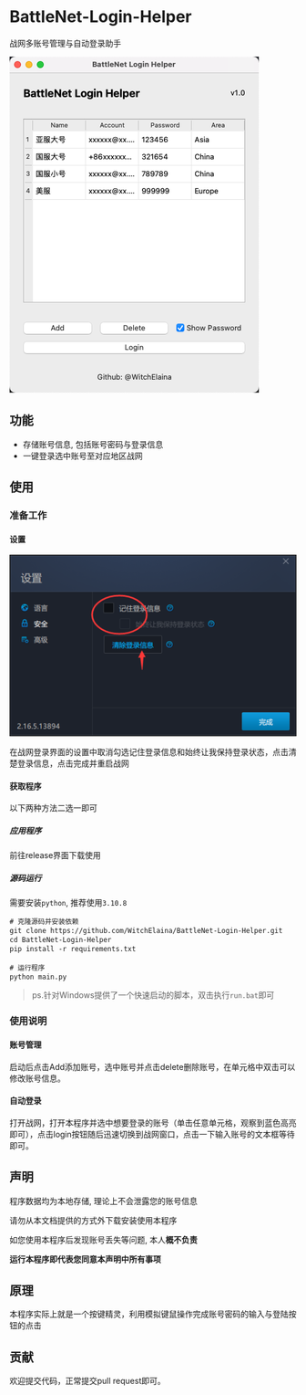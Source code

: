 # BattleNet-Login-Helper

战网多账号管理与自动登录助手

![](./imgs/prev.png)

## 功能

- 存储账号信息, 包括账号密码与登录信息
- 一键登录选中账号至对应地区战网

## 使用

### 准备工作

#### 设置

![](./imgs/set.png)

在战网登录界面的设置中取消勾选记住登录信息和始终让我保持登录状态，点击清楚登录信息，点击完成并重启战网

#### 获取程序

以下两种方法二选一即可

##### 应用程序

前往release界面下载使用

##### 源码运行

需要安装`python`, 推荐使用`3.10.8`

```shell
# 克隆源码并安装依赖
git clone https://github.com/WitchElaina/BattleNet-Login-Helper.git
cd BattleNet-Login-Helper
pip install -r requirements.txt

# 运行程序
python main.py
```

> ps.针对Windows提供了一个快速启动的脚本，双击执行`run.bat`即可

### 使用说明

#### 账号管理

启动后点击Add添加账号，选中账号并点击delete删除账号，在单元格中双击可以修改账号信息。

#### 自动登录

打开战网，打开本程序并选中想要登录的账号（单击任意单元格，观察到蓝色高亮即可），点击login按钮随后迅速切换到战网窗口，点击一下输入账号的文本框等待即可。


## 声明

程序数据均为本地存储, 理论上不会泄露您的账号信息

请勿从本文档提供的方式外下载安装使用本程序

如您使用本程序后发现账号丢失等问题, 本人**概不负责**

**运行本程序即代表您同意本声明中所有事项**


## 原理

本程序实际上就是一个按键精灵，利用模拟键鼠操作完成账号密码的输入与登陆按钮的点击


## 贡献

欢迎提交代码，正常提交pull request即可。
